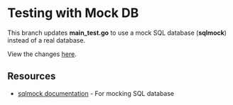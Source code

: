 # Testing with Mock DB

<!-- TODO: Update Docs -->

This branch updates **main_test.go** to use a mock SQL database (**sqlmock**) instead of a real database.

View the changes [here](https://github.com/GaryJX/golang-api-example/compare/main..mockDBTest?diff=split).

## Resources

- [sqlmock documentation](https://github.com/DATA-DOG/go-sqlmock) - For mocking SQL database

